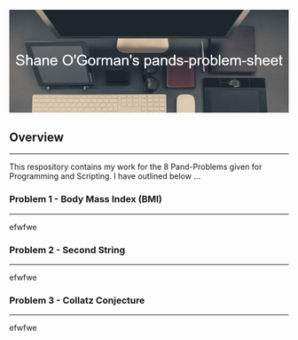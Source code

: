 ![Heading image](img/Shane_O'Gorman's_pands-problem-sheet.png)

## Overview ##
---
This respository contains my work for the 8 Pand-Problems given for Programming and Scripting. I have outlined below ... 


### Problem 1 - Body Mass Index (BMI) ###
---
efwfwe

### Problem 2 - Second String ###
---
efwfwe 

### Problem 3 - Collatz Conjecture ###
---
efwfwe 
